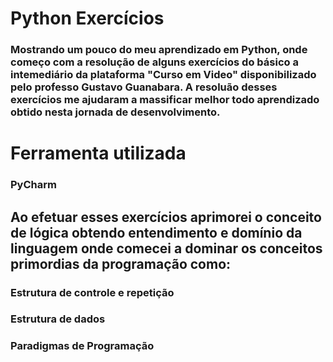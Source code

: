 # Python Exercícios 

### Mostrando um pouco do meu aprendizado em Python, onde começo com a resolução de alguns exercícios do básico a intemediário da plataforma "Curso em Video" disponibilizado pelo professo Gustavo Guanabara. A resoluão desses exercícios me ajudaram a massificar melhor todo aprendizado obtido nesta jornada de desenvolvimento. 

# Ferramenta utilizada 

### PyCharm

## Ao efetuar esses exercícios aprimorei o conceito de lógica obtendo entendimento e domínio da linguagem onde comecei a dominar os conceitos primordias da programação como: 

### Estrutura de controle e repetição
### Estrutura de dados
### Paradigmas de Programação

